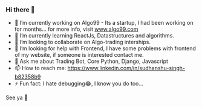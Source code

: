 ### Hi there 👋

- 🔭 I’m currently working on Algo99 - Its a startup, I had been working on for months... for more info, visit www.algo99.com
- 🌱 I’m currently learning ReactJs, Datastructures and algorithms.
- 👯 I’m looking to collaborate on Algo-trading interships.
- 🤔 I’m looking for help with Frontend, I have some problems with frontend of my website, if someone is interested contact me.
- 💬 Ask me about Trading Bot, Core Python, Django, Javascript
- 📫 How to reach me: https://www.linkedin.com/in/sudhanshu-singh-b82358b9
- ⚡ Fun fact: I hate debugging😂, I know you do too...

See ya 👋

